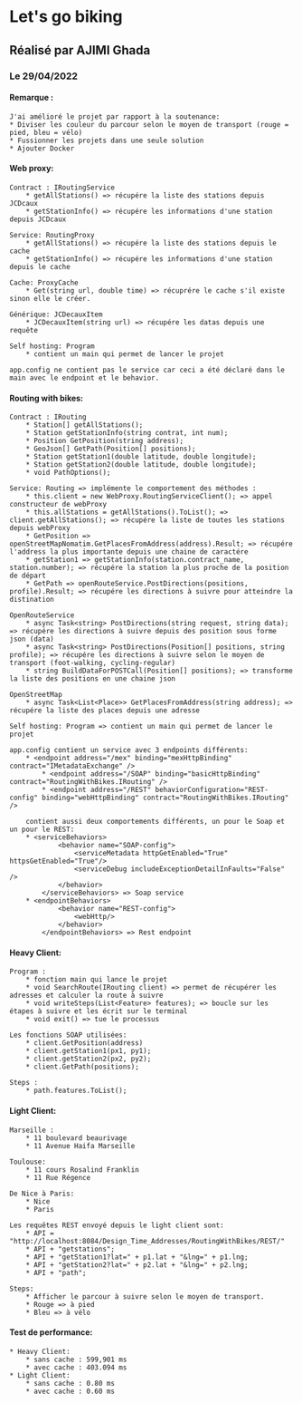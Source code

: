 # Let's go biking
## Réalisé par AJIMI Ghada
### Le 29/04/2022

#### Remarque :
	J'ai amélioré le projet par rapport à la soutenance:
	* Diviser les couleur du parcour selon le moyen de transport (rouge = pied, bleu = vélo)
	* Fussionner les projets dans une seule solution
	* Ajouter Docker

#### Web proxy:
	Contract : IRoutingService
		* getAllStations() => récupére la liste des stations depuis JCDcaux
		* getStationInfo() => récupére les informations d'une station depuis JCDcaux
		
	Service: RoutingProxy
		* getAllStations() => récupére la liste des stations depuis le cache
		* getStationInfo() => récupére les informations d'une station depuis le cache
		
	Cache: ProxyCache	
		* Get(string url, double time) => récuprére le cache s'il existe sinon elle le créer.

	Générique: JCDecauxItem
		* JCDecauxItem(string url) => récupére les datas depuis une requête 
		
	Self hosting: Program
		* contient un main qui permet de lancer le projet
		
	app.config ne contient pas le service car ceci a été déclaré dans le main avec le endpoint et le behavior.	
	
#### Routing with bikes:
	Contract : IRouting
		* Station[] getAllStations();
		* Station getStationInfo(string contrat, int num);
		* Position GetPosition(string address);
		* GeoJson[] GetPath(Position[] positions);
		* Station getStation1(double latitude, double longitude);
		* Station getStation2(double latitude, double longitude);
		* void PathOptions();

	Service: Routing => implémente le comportement des méthodes :
		* this.client = new WebProxy.RoutingServiceClient(); => appel constructeur de webProxy
		* this.allStations = getAllStations().ToList(); => client.getAllStations(); => récupére la liste de toutes les stations depuis webProxy
		* GetPosition => openStreetMapNomatim.GetPlacesFromAddress(address).Result; => récupére l'address la plus importante depuis une chaine de caractére
		* getStation1 => getStationInfo(station.contract_name, station.number); => récupére la station la plus proche de la position de départ
		* GetPath => openRouteService.PostDirections(positions, profile).Result; => récupére les directions à suivre pour atteindre la distination
	
	OpenRouteService
		* async Task<string> PostDirections(string request, string data); => récupére les directions à suivre depuis des position sous forme json (data)
		* async Task<string> PostDirections(Position[] positions, string profile); => récupére les directions à suivre selon le moyen de transport (foot-walking, cycling-regular)
		* string BuildDataForPOSTCall(Position[] positions); => transforme la liste des positions en une chaine json
	
	OpenStreetMap
		* async Task<List<Place>> GetPlacesFromAddress(string address); => récupére la liste des places depuis une adresse
	
	Self hosting: Program => contient un main qui permet de lancer le projet
		
	app.config contient un service avec 3 endpoints différents:
		* <endpoint address="/mex" binding="mexHttpBinding" contract="IMetadataExchange" /> 
        	* <endpoint address="/SOAP" binding="basicHttpBinding" contract="RoutingWithBikes.IRouting" />
        	* <endpoint address="/REST" behaviorConfiguration="REST-config" binding="webHttpBinding" contract="RoutingWithBikes.IRouting" />
		
		contient aussi deux comportements différents, un pour le Soap et un pour le REST:
		* <serviceBehaviors>
				<behavior name="SOAP-config">
					<serviceMetadata httpGetEnabled="True" httpsGetEnabled="True"/>
					<serviceDebug includeExceptionDetailInFaults="False" />
				</behavior>
			</serviceBehaviors> => Soap service
		* <endpointBehaviors> 
				<behavior name="REST-config"> 
					<webHttp/> 
				</behavior>
			</endpointBehaviors> => Rest endpoint
	
#### Heavy Client:
	Program : 
		* fonction main qui lance le projet
		* void SearchRoute(IRouting client) => permet de récupérer les adresses et calculer la route à suivre
		* void writeSteps(List<Feature> features); => boucle sur les étapes à suivre et les écrit sur le terminal
		* void exit() => tue le processus
		
	Les fonctions SOAP utilisées:
		* client.GetPosition(address)
		* client.getStation1(px1, py1);
		* client.getStation2(px2, py2);
		* client.GetPath(positions);

	Steps : 
		* path.features.ToList();

#### Light Client:
	Marseille :
		* 11 boulevard beaurivage
		* 11 Avenue Haifa Marseille

	Toulouse:
		* 11 cours Rosalind Franklin
		* 11 Rue Régence
		
	De Nice à Paris:
		* Nice
		* Paris

	Les requêtes REST envoyé depuis le light client sont:
		* API = "http://localhost:8084/Design_Time_Addresses/RoutingWithBikes/REST/"
		* API + "getstations";
		* API + "getStation1?lat=" + p1.lat + "&lng=" + p1.lng;
		* API + "getStation2?lat=" + p2.lat + "&lng=" + p2.lng;
		* API + "path";
	
	Steps:
		* Afficher le parcour à suivre selon le moyen de transport.
		* Rouge => à pied
		* Bleu => à vélo


#### Test de performance:
	* Heavy Client:
		* sans cache : 599,901 ms
		* avec cache : 403.094 ms
	* Light Client:
		* sans cache : 0.80 ms 
		* avec cache : 0.60 ms
	
	
	
